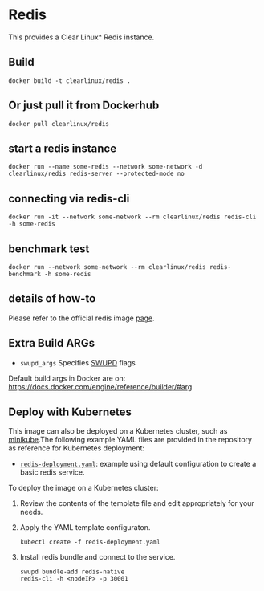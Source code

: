 Redis
==========
This provides a Clear Linux* Redis instance.

Build
-----
```
docker build -t clearlinux/redis .
```

Or just pull it from Dockerhub
---------------------------
```
docker pull clearlinux/redis
```

start a redis instance
-----------------------
```
docker run --name some-redis --network some-network -d clearlinux/redis redis-server --protected-mode no
```

connecting via redis-cli
---------------------
```
docker run -it --network some-network --rm clearlinux/redis redis-cli -h some-redis
```

benchmark test
---------------------
```
docker run --network some-network --rm clearlinux/redis redis-benchmark -h some-redis
```

details of how-to
---------------------
Please refer to the official redis image [page](https://hub.docker.com/_/redis).

Extra Build ARGs
----------------
- ``swupd_args`` Specifies [SWUPD](https://github.com/clearlinux/swupd-client/blob/master/docs/swupd.1.rst#options) flags

Default build args in Docker are on: https://docs.docker.com/engine/reference/builder/#arg



## Deploy with Kubernetes

This image can also be deployed on a Kubernetes cluster, such as [minikube](https://kubernetes.io/docs/setup/learning-environment/minikube/).The following example YAML files are provided in the repository as reference for Kubernetes deployment:

- [`redis-deployment.yaml`](https://github.com/clearlinux/dockerfiles/blob/master/redis/redis-deployment.yaml): example using default configuration to create a basic redis service.

To deploy the image on a Kubernetes cluster:

1. Review the contents of the template file and edit appropriately for your needs.

2. Apply the YAML template configuraton.

   ```
   kubectl create -f redis-deployment.yaml
   ```


3. Install redis bundle and connect to the service.

   ```
   swupd bundle-add redis-native
   redis-cli -h <nodeIP> -p 30001
   ```

   
